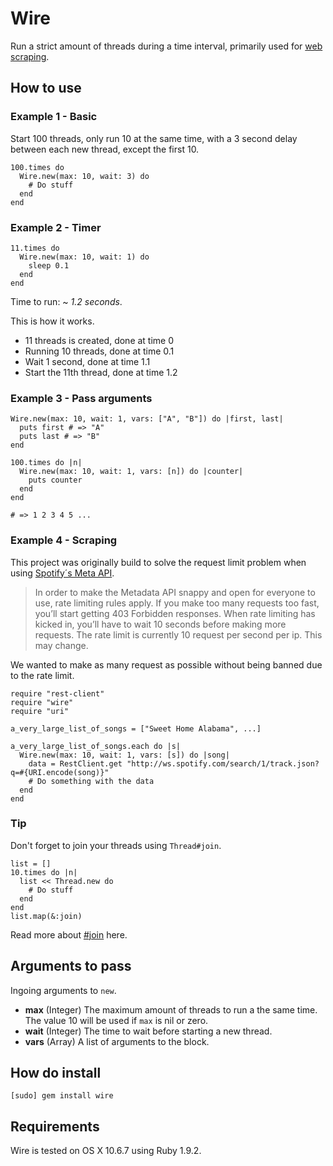 # Wire

Run a strict amount of threads during a time interval, primarily used for [web scraping](http://en.wikipedia.org/wiki/Web_scraping).

## How to use

### Example 1 - Basic

Start 100 threads, only run 10 at the same time, with a 3 second delay between each new thread, except the first 10.

    100.times do
      Wire.new(max: 10, wait: 3) do
        # Do stuff
      end
    end

### Example 2 - Timer

    11.times do
      Wire.new(max: 10, wait: 1) do
        sleep 0.1
      end
    end

Time to run: ~ *1.2 seconds*.

This is how it works.

- 11 threads is created, done at time 0
- Running 10 threads, done at time 0.1
- Wait 1 second, done at time 1.1
- Start the 11th thread, done at time 1.2
    
### Example 3 - Pass arguments

    Wire.new(max: 10, wait: 1, vars: ["A", "B"]) do |first, last|
      puts first # => "A"
      puts last # => "B"
    end

    100.times do |n|
      Wire.new(max: 10, wait: 1, vars: [n]) do |counter|
        puts counter
      end
    end
    
    # => 1 2 3 4 5 ...

### Example 4 - Scraping

This project was originally build to solve the request limit problem when using [Spotify´s Meta API](http://developer.spotify.com/en/metadata-api/overview/).

> In order to make the Metadata API snappy and open for everyone to use, rate limiting rules apply. If you make too many requests too fast, you’ll start getting 403 Forbidden responses. When rate limiting has kicked in, you’ll have to wait 10 seconds before making more requests. The rate limit is currently 10 request per second per ip. This may change.

We wanted to make as many request as possible without being banned due to the rate limit.

    require "rest-client"
    require "wire"
    require "uri"

    a_very_large_list_of_songs = ["Sweet Home Alabama", ...]
    
    a_very_large_list_of_songs.each do |s|
      Wire.new(max: 10, wait: 1, vars: [s]) do |song|
        data = RestClient.get "http://ws.spotify.com/search/1/track.json?q=#{URI.encode(song)}"
        # Do something with the data
      end
    end

### Tip

Don't forget to join your threads using `Thread#join`.
 
    list = []
    10.times do |n|
      list << Thread.new do
        # Do stuff
      end
    end
    list.map(&:join)
    
Read more about [#join](http://corelib.rubyonrails.org/classes/Thread.html#M001145) here.

## Arguments to pass

Ingoing arguments to `new`.

- **max** (Integer) The maximum amount of threads to run a the same time. The value 10 will be used if `max` is nil or zero.
- **wait** (Integer) The time to wait before starting a new thread.
- **vars** (Array) A list of arguments to the block.
    
## How do install

    [sudo] gem install wire
    
## Requirements

Wire is tested on OS X 10.6.7 using Ruby 1.9.2.